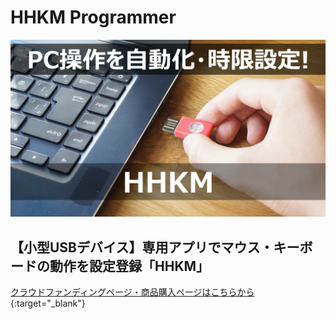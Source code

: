  # HHKM Programmer
![画像](documents/images/KeyVisual2.jpg)
 ## 【小型USBデバイス】専用アプリでマウス・キーボードの動作を設定登録「HHKM」

[クラウドファンディングページ・商品購入ページはこちらから](https://www.makuake.com/project/narrativelab_hhkm/){:target="_blank"}